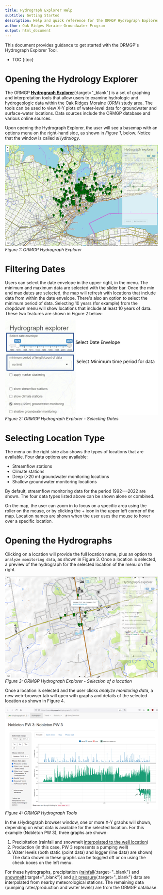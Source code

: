 ```yaml
---
title: Hydrograph Explorer Help
subtitle: Getting Started
description: Help and quick reference for the ORMGP Hydrograph Explorer
author: Oak Ridges Moraine Groundwater Program
output: html_document
---
```


This document provides guidance to get started with the ORMGP's Hydrograph Explorer Tool. 


* TOC
{:toc}


# Opening the Hydrology Explorer

The ORMGP [**Hydrograph Explorer**](https://owrc.shinyapps.io/shydrologymap/){:target="_blank"} is a set of graphing and interpretation tools that allow users to examine hydrologic and hydrogeologic data within the Oak Ridges Moraine (ORM) study area. The tools can be used to view X-Y plots of water-level data for groundwater and surface-water locations.  Data sources include the ORMGP database and various online sources. 

Upon opening the Hydrograph Explorer, the user will see a basemap with an options menu on the right-hand side, as shown in _Figure 1_, below. Notice that the window is called _sHydrology_.

![*Figure 1: ORMGP Hydrograph Explorer*](https://raw.githubusercontent.com/OWRC/HydrographExplorerHelp/main/images/HydrogExp01.PNG)  
_Figure 1: ORMGP Hydrograph Explorer_



# Filtering Dates

Users can select the date envelope in the upper-right, in the menu. The minimum and maximum data are selected with the slider bar.  Once the min and max dates are selected, the map will refresh with locations that include data from within the date envelope. There's also an option to select the minimum period of data.  Selecting 10 years (for example) from the dropdown menu will show locations that include at least 10 years of data. These two features are shown in Figure 2 below:

![*Figure 2: ORMGP Hydrograph Explorer - Selecting Dates*](https://raw.githubusercontent.com/OWRC/HydrographExplorerHelp/main/images/HydrogExp04.PNG)  
_Figure 2: ORMGP Hydrograph Explorer - Selecting Dates_  

# Selecting Location Type

The menu on the right side also shows the types of locations that are available. Four data options are available:
- Streamflow stations
- Climate stations 
- Deep (>20 m) groundwater monitoring locations 
- Shallow groundwater monitoring locations

By default, streamflow monitoring data for the period 1992---2022 are shown. The four data types listed above can be shown alone or combined. 

On the map, the user can zoom in to focus on a specific area using the roller on the mouse, or by clicking the + icon in the upper left corner of the map. Location names are shown when the user uses the mouse to hover over a specific location. 


# Opening the Hydrographs

Clicking on a location will provide the full location name, plus an option to `analyze monitoring data`, as shown in Figure 3.  Once a location is selected, a preview of the hydrograph for the selected location of the menu on the right.

![*Figure 3: ORMGP Hydrograph Explorer - Selection of a Location*](https://raw.githubusercontent.com/OWRC/HydrographExplorerHelp/main/images/HydrogExp02.PNG)  
_Figure 3: ORMGP Hydrograph Explorer - Selection of a location_

Once a location is selected and the user clicks _analyze monitoring data_, a new web-browser tab will open with graphs and details of the selected location as shown in Figure 4. 

![*Figure 4: ORMGP Hydrograph Tools*](https://raw.githubusercontent.com/OWRC/HydrographExplorerHelp/main/images/Hydrograph01.png)  
_Figure 4: ORMGP Hydrograph Tools_

In the sHydrograph browser window, one or more X-Y graphs will shown, depending on what data is available for the selected location. For this example (Nobleton PW 3), three graphs are shown: 
1. Precipitation (rainfall and snowmelt [interpolated to the well location](/interpolants/interpolation/daily.html))
2. Production (in this case, PW 3 represents a pumping well)
3. Water levels (both static (point data) and logger (line data) are shown)
The data shown in these graphs can be toggled off or on using the check boxes on the left menu. 

For these hydrographs, precipitation ([rainfall](/interpolants/sources/sources.html){:target="_blank"} and [snowmelt](/interpolants/modelling/waterbudget/data.html#sub-daily-from-daily-snowmelt){:target="_blank"}) and [air pressure](/interpolants/interpolation/barometry.html){:target="_blank"} data are interpolated from nearby meteorological stations. The remaining data (pumping rates/production and water levels) are from the ORMGP database.


